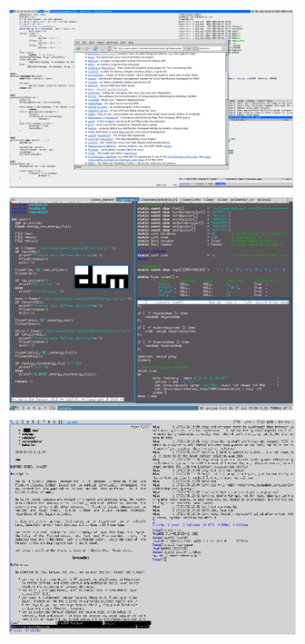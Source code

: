 [![Screenshot](dwm-20070930s.png)](dwm-20070930.png)

[![Screenshot](dwm-20080717s.png)](dwm-20080717.png)

[![Screenshot](dwm-20080720s.png)](dwm-20080720.png)
